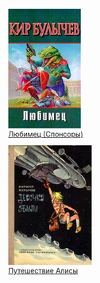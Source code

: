 ![](Любимец%20(Спонсоры).jpg)  
[Любимец (Спонсоры)](Любимец%20(Спонсоры))

![](Путешествие%20Алисы.jpg)  
[Путешествие Алисы](Путешествие%20Алисы)
